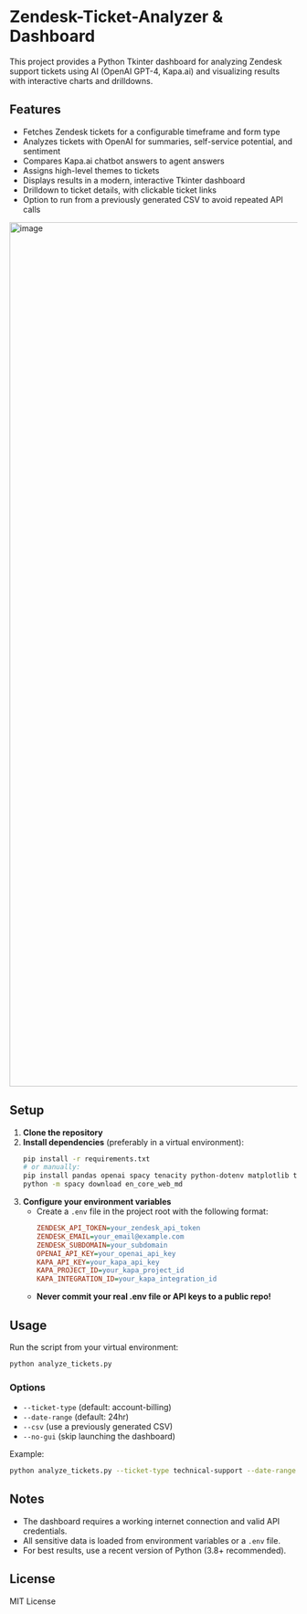 # Zendesk-Ticket-Analyzer & Dashboard

This project provides a Python Tkinter dashboard for analyzing Zendesk support tickets using AI (OpenAI GPT-4, Kapa.ai) and visualizing results with interactive charts and drilldowns.

## Features
- Fetches Zendesk tickets for a configurable timeframe and form type
- Analyzes tickets with OpenAI for summaries, self-service potential, and sentiment
- Compares Kapa.ai chatbot answers to agent answers
- Assigns high-level themes to tickets
- Displays results in a modern, interactive Tkinter dashboard
- Drilldown to ticket details, with clickable ticket links
- Option to run from a previously generated CSV to avoid repeated API calls
<img width="1514" alt="image" src="https://github.com/user-attachments/assets/4b51a394-def2-4a99-a685-7e8dc375fe6a" />

## Setup
1. **Clone the repository**
2. **Install dependencies** (preferably in a virtual environment):
   ```bash
   pip install -r requirements.txt
   # or manually:
   pip install pandas openai spacy tenacity python-dotenv matplotlib tqdm
   python -m spacy download en_core_web_md
   ```
3. **Configure your environment variables**
   - Create a `.env` file in the project root with the following format:
     ```ini
     ZENDESK_API_TOKEN=your_zendesk_api_token
     ZENDESK_EMAIL=your_email@example.com
     ZENDESK_SUBDOMAIN=your_subdomain
     OPENAI_API_KEY=your_openai_api_key
     KAPA_API_KEY=your_kapa_api_key
     KAPA_PROJECT_ID=your_kapa_project_id
     KAPA_INTEGRATION_ID=your_kapa_integration_id
     ```
   - **Never commit your real .env file or API keys to a public repo!**

## Usage
Run the script from your virtual environment:
```bash
python analyze_tickets.py
```

### Options
- `--ticket-type` (default: account-billing)
- `--date-range` (default: 24hr)
- `--csv` (use a previously generated CSV)
- `--no-gui` (skip launching the dashboard)

Example:
```bash
python analyze_tickets.py --ticket-type technical-support --date-range last-week
```

## Notes
- The dashboard requires a working internet connection and valid API credentials.
- All sensitive data is loaded from environment variables or a `.env` file.
- For best results, use a recent version of Python (3.8+ recommended).

## License
MIT License 
